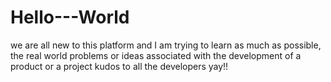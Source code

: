 # Hello---World
we are all new to this platform and I am trying to learn as much as possible, the real world problems or ideas associated with the development of a product or a project
kudos to all the developers
yay!!
